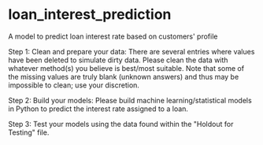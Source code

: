 # loan_interest_prediction
A model to predict loan interest rate based on customers' profile


Step 1:
Clean and prepare your data: There are several entries where values have been deleted to simulate dirty data. 
Please clean the data with whatever method(s) you believe is best/most suitable. 
Note that some of the missing values are truly blank (unknown answers) and thus may be impossible to clean; use your discretion.

Step 2:
Build your models: Please build machine learning/statistical models in Python to predict the interest rate assigned to a loan. 

Step 3:
Test your models using the data found within the "Holdout for Testing" file. 
